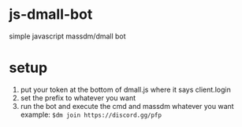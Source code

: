 # js-dmall-bot
simple javascript massdm/dmall bot

# setup
1) put your token at the bottom of dmall.js where it says client.login
2) set the prefix to whatever you want 
3) run the bot and execute the cmd and massdm whatever you want 
example: 
`$dm join https://discord.gg/pfp`
